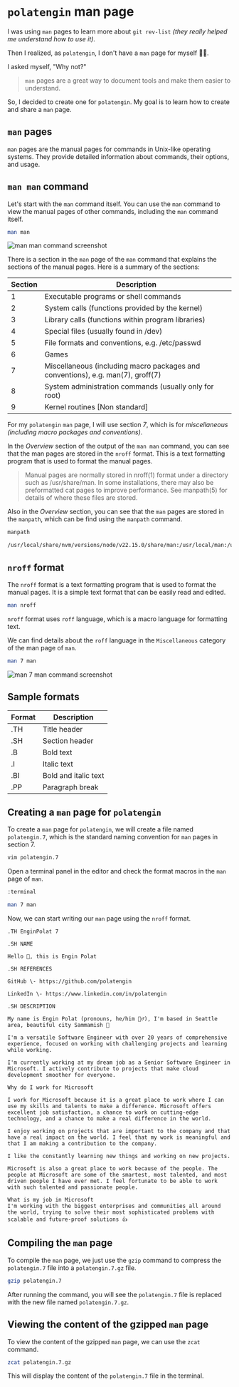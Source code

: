 # `polatengin` man page

I was using `man` pages to learn more about `git rev-list` _(they really helped me understand how to use it)_.

Then I realized, as `polatengin`, I don't have a `man` page for myself 🤷‍♂️.

I asked myself, "Why not?"

> `man` pages are a great way to document tools and make them easier to understand.

So, I decided to create one for `polatengin`. My goal is to learn how to create and share a `man` page.

## `man` pages

`man` pages are the manual pages for commands in Unix-like operating systems. They provide detailed information about commands, their options, and usage.

## `man man` command

Let's start with the `man` command itself. You can use the `man` command to view the manual pages of other commands, including the `man` command itself.

```bash
man man
```

![man man command screenshot](https://github.com/user-attachments/assets/d9d1d382-81b4-4724-afe9-176b39da27c3)

There is a section in the `man` page of the `man` command that explains the sections of the manual pages. Here is a summary of the sections:

| Section | Description |
|---------|-------------|
| 1 | Executable programs or shell commands |
| 2 | System calls (functions provided by the kernel) |
| 3 | Library calls (functions within program libraries) |
| 4 | Special files (usually found in /dev) |
| 5 | File formats and conventions, e.g. /etc/passwd |
| 6 | Games |
| 7 | Miscellaneous (including macro packages and conventions), e.g. man(7), groff(7) |
| 8 | System administration commands (usually only for root) |
| 9 | Kernel routines [Non standard] |

For my `polatengin` `man` page, I will use section _7_, which is for _miscellaneous (including macro packages and conventions)_.

In the _Overview_ section of the output of the `man man` command, you can see that the man pages are stored in the `nroff` format. This is a text formatting program that is used to format the manual pages.

> Manual pages are normally stored in nroff(1) format under a directory such as /usr/share/man. In some installations, there may also be preformatted cat pages to improve performance. See manpath(5) for details of where these files are stored.

Also in the _Overview_ section, you can see that the `man` pages are stored in the `manpath`, which can be find using the `manpath` command.

```bash
manpath

/usr/local/share/nvm/versions/node/v22.15.0/share/man:/usr/local/man:/usr/local/share/man:/usr/share/man
```

## `nroff` format

The `nroff` format is a text formatting program that is used to format the manual pages. It is a simple text format that can be easily read and edited.

```bash
man nroff
```

`nroff` format uses `roff` language, which is a macro language for formatting text.

We can find details about the `roff` language in the `Miscellaneous` category of the man page of `man`.

```bash
man 7 man
```

![man 7 man command screenshot](https://github.com/user-attachments/assets/961e675c-594b-49fe-bda9-46d7767b3013)

## Sample formats

| Format | Description |
|--------|-------------|
| .TH | Title header |
| .SH | Section header |
| .B | Bold text |
| .I | Italic text |
| .BI | Bold and italic text |
| .PP | Paragraph break |

## Creating a `man` page for `polatengin`

To create a `man` page for `polatengin`, we will create a file named `polatengin.7`, which is the standard naming convention for `man` pages in section 7.

```bash
vim polatengin.7
```

Open a terminal panel in the editor and check the format macros in the `man` page of `man`.

```bash
:terminal

man 7 man
```

Now, we can start writing our `man` page using the `nroff` format.

```nroff
.TH EnginPolat 7

.SH NAME

Hello 👋, this is Engin Polat

.SH REFERENCES

GitHub \- https://github.com/polatengin

LinkedIn \- https://www.linkedin.com/in/polatengin

.SH DESCRIPTION

My name is Engin Polat (pronouns, he/him 🙋‍♂️), I'm based in Seattle area, beautiful city Sammamish 🌅

I'm a versatile Software Engineer with over 20 years of comprehensive experience, focused on working with challenging projects and learning while working.

I'm currently working at my dream job as a Senior Software Engineer in Microsoft. I actively contribute to projects that make cloud development smoother for everyone.

Why do I work for Microsoft

I work for Microsoft because it is a great place to work where I can use my skills and talents to make a difference. Microsoft offers excellent job satisfaction, a chance to work on cutting-edge technology, and a chance to make a real difference in the world.

I enjoy working on projects that are important to the company and that have a real impact on the world. I feel that my work is meaningful and that I am making a contribution to the company.

I like the constantly learning new things and working on new projects.

Microsoft is also a great place to work because of the people. The people at Microsoft are some of the smartest, most talented, and most driven people I have ever met. I feel fortunate to be able to work with such talented and passionate people.

What is my job in Microsoft
I'm working with the biggest enterprises and communities all around the world, trying to solve their most sophisticated problems with scalable and future-proof solutions 👍
```

## Compiling the `man` page

To compile the `man` page, we just use the `gzip` command to compress the `polatengin.7` file into a `polatengin.7.gz` file.

```bash
gzip polatengin.7
```

After running the command, you will see the `polatengin.7` file is replaced with the new file named `polatengin.7.gz`.

## Viewing the content of the gzipped `man` page

To view the content of the gzipped `man` page, we can use the `zcat` command.

```bash
zcat polatengin.7.gz
```

This will display the content of the `polatengin.7` file in the terminal.

